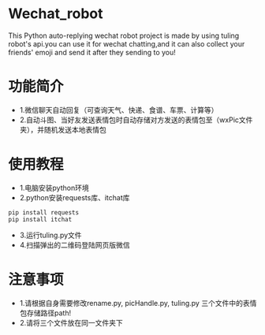 # Wechat_robot
This Python auto-replying wechat robot project is made by using tuling robot's api.you can use it for wechat chatting,and it can also collect your friends' emoji and send it after they sending to you!

# 功能简介
* 1.微信聊天自动回复（可查询天气、快递、食谱、车票、计算等）
* 2.自动斗图、当好友发送表情包时自动存储对方发送的表情包至（wxPic文件夹），并随机发送本地表情包

# 使用教程
* 1.电脑安装python环境<br>
* 2.python安装requests库、itchat库<br>
```
pip install requests
pip install itchat
```
* 3.运行tuling.py文件<br>
* 4.扫描弹出的二维码登陆网页版微信<br>

# 注意事项
* 1.请根据自身需要修改rename.py, picHandle.py, tuling.py 三个文件中的表情包存储路径path!
* 2.请将三个文件放在同一文件夹下
 
